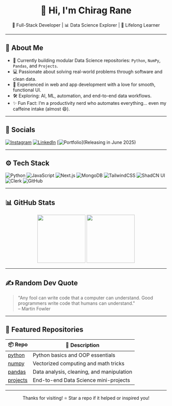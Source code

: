 <h1 align="center">👋 Hi, I'm Chirag Rane</h1>
<p align="center">🚀 Full-Stack Developer | 📊 Data Science Explorer | 🧠 Lifelong Learner</p>

---

## 🐍 About Me

- 🔭 Currently building modular Data Science repositories: `Python`, `NumPy`, `Pandas`, and `Projects`.
- 💻 Passionate about solving real-world problems through software and clean data.
- 📱 Experienced in web and app development with a love for smooth, functional UI.
- 🛠 Exploring: AI, ML, automation, and end-to-end data workflows.
- ✨ Fun Fact: I’m a productivity nerd who automates everything... even my caffeine intake (almost 😄).

---

## 📲 Socials

[![Instagram](https://img.shields.io/badge/Instagram-%23E4405F.svg?style=flat&logo=instagram&logoColor=white)](https://www.instagram.com/chiragrane04/)
[![LinkedIn](https://img.shields.io/badge/LinkedIn-%230077B5.svg?style=flat&logo=linkedin&logoColor=white)](https://www.linkedin.com/in/chirag-rane-2a7ba5270/)
[![Portfolio](https://img.shields.io/badge/Portfolio-visit-blue)](Releasing in June 2025) <!-- optional -->

---

## ⚙️ Tech Stack

![Python](https://img.shields.io/badge/-Python-3776AB?style=flat&logo=python&logoColor=white)
![JavaScript](https://img.shields.io/badge/-JavaScript-F7DF1E?style=flat&logo=javascript&logoColor=black)
![Next.js](https://img.shields.io/badge/-Next.js-black?style=flat&logo=next.js)
![MongoDB](https://img.shields.io/badge/-MongoDB-47A248?style=flat&logo=mongodb&logoColor=white)
![TailwindCSS](https://img.shields.io/badge/-TailwindCSS-38B2AC?style=flat&logo=tailwind-css)
![ShadCN UI](https://img.shields.io/badge/-ShadCN-111827?style=flat&logo=react&logoColor=white)
![Clerk](https://img.shields.io/badge/-Clerk-F44?style=flat&logo=clerk&logoColor=white)
![GitHub](https://img.shields.io/badge/-GitHub-181717?style=flat&logo=github)

---

## 📊 GitHub Stats

<!-- GitHub stats with streak and language usage -->
<div align="center">
  <img height="150em" src="https://github-readme-stats.vercel.app/api?username=heychirag-ds&show_icons=true&theme=tokyonight" />
  <img height="150em" src="https://github-readme-stats.vercel.app/api/top-langs/?username=heychirag-ds&layout=compact&theme=tokyonight" />
</div>

---

## ✍️ Random Dev Quote

> "Any fool can write code that a computer can understand. Good programmers write code that humans can understand."  
> – Martin Fowler

---

## 🧩 Featured Repositories

| 📦 Repo | 📌 Description |
|--------|----------------|
| [python](https://github.com/heychirag-ds/Python.git) | Python basics and OOP essentials |
| [numpy](https://github.com/heychirag-ds/Numpy.git) | Vectorized computing and math tricks |
| [pandas](https://github.com/heychirag-ds/Pandas.git) | Data analysis, cleaning, and manipulation |
| [projects](https://github.com/heychirag-ds/Projects.git) | End-to-end Data Science mini-projects |

---

<p align="center">
  Thanks for visiting! ⭐ Star a repo if it helped or inspired you!
</p>
